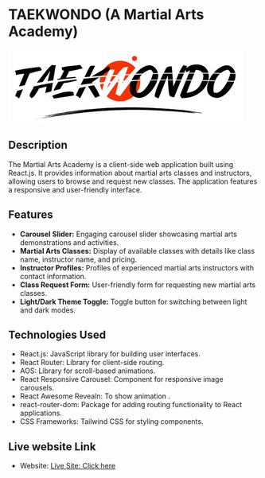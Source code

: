 # TAEKWONDO (A Martial Arts Academy)

![Logo](./src/assest/logo.png)

## Description

The Martial Arts Academy is a client-side web application built using React.js. It provides information about martial arts classes and instructors, allowing users to browse and request new classes. The application features a responsive and user-friendly interface.

## Features

- **Carousel Slider:** Engaging carousel slider showcasing martial arts demonstrations and activities.
- **Martial Arts Classes:** Display of available classes with details like class name, instructor name, and pricing.
- **Instructor Profiles:** Profiles of experienced martial arts instructors with contact information.
- **Class Request Form:** User-friendly form for requesting new martial arts classes.
- **Light/Dark Theme Toggle:** Toggle button for switching between light and dark modes.

## Technologies Used

- React.js: JavaScript library for building user interfaces.
- React Router: Library for client-side routing.
- AOS: Library for scroll-based animations.
- React Responsive Carousel: Component for responsive image carousels.
- React Awesome Revealn: To show animation .
- react-router-dom: Package for adding routing functionality to React applications.
- CSS Frameworks: Tailwind CSS for styling components.

## Live website Link

- Website: [Live Site: Click here](https://symphonious-begonia-0a337a.netlify.app/)
